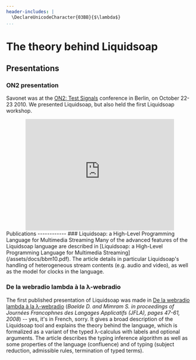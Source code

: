 ```yaml
---
header-includes: |
  \DeclareUnicodeCharacter{03BB}{$\lambda$}
...
```

The theory behind Liquidsoap
============================
Presentations
-------------
### ON2 presentation
Savonet was at the [ON2: Test Signals](http://testsignals.org/) conference in
Berlin, on October 22-23 2010. We presented Liquidsoap, but also held the first
Liquidsoap workshop.

<center><iframe src="http://player.vimeo.com/video/16528307" width="400" height="300" frameborder="0"></iframe></center>Publications
------------
### Liquidsoap: a High-Level Programming Language for Multimedia Streaming
Many of the advanced features of the Liquidsoap language are described in
[Liquidsoap: a High-Level Programming Language for Multimedia Streaming](/assets/docs/bbm10.pdf).
The article details in particular Liquidsoap's handling of heterogeneous stream
contents (e.g. audio and video), as well as the model for clocks in the
language.

### De la webradio lambda à la &lambda;-webradio
The first published presentation of Liquidsoap was made in
[De la webradio lambda à la &lambda;-webradio](/assets/docs/bm08.pdf)
(*Baelde D. and Mimram S. in proceedings of Journées Francophnes des Langages Applicatifs (JFLA), pages 47-61, 2008*)
-- yes, it's in French, sorry. It gives a broad description of the Liquidsoap
tool and explains the theory behind the language, which is formalized as a
variant of the typed &lambda;-calculus with labels and optional arguments. The
article describes the typing inference algorithm as well as some properties of
the language (confluence) and of typing (subject reduction, admissible rules,
termination of typed terms).


